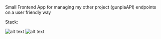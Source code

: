 Small Frontend App for managing my other project (gunplaAPI) endpoints on a user friendly way 

Stack:

![alt text](https://www.vectorlogo.zone/logos/reactjs/reactjs-ar21.svg "React.JS Logo")
![alt text](https://www.vectorlogo.zone/logos/axios/axios-ar21.svg "Axios Logo")
